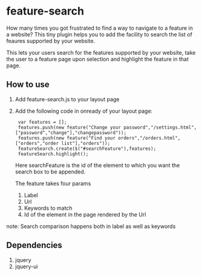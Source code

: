 feature-search
==============

How many times you got frustrated to find a way to navigate to a feature in a website? This tiny plugin helps you to add the facility to search the list of feaures supported by your website.

This lets your users search for the features supported by your website, take the user to a feature page upon selection and highlight the feature in that page.


How to use
----------

1. Add feature-search.js to your layout page
2. Add the following code in onready of your layout page:

		var features = [];
		features.push(new feature("Change your password","/settings.html",["password","change"],"changepassword"));
		features.push(new feature("Find your orders","/orders.html",["orders","order list"],"orders"));
		featureSearch.create($("#searchFeature"),features);
		featureSearch.highlight();

   Here searchFeature is the id of the element to which you want the search box to be appended.

   The feature takes four params
   	1. Label  
   	2. Url
   	3. Keywords to match
   	4. Id of the element in the page rendered by the Url

note: Search comparison happens both in label as well as keywords

Dependencies
------------
1. jquery
2. jquery-ui
